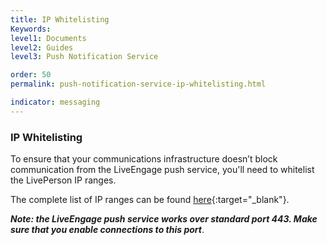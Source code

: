 ```yaml
---
title: IP Whitelisting
Keywords:
level1: Documents
level2: Guides
level3: Push Notification Service

order: 50
permalink: push-notification-service-ip-whitelisting.html

indicator: messaging
---
```

### IP Whitelisting

To ensure that your communications infrastructure doesn’t block communication from the LiveEngage push service, you'll need to whitelist the LivePerson IP ranges.

The complete list of IP ranges can be found [here](https://liveengage.liveperson.net/a/new/?connectionOpenArticle=configuring-your-firewall){:target="_blank"}.

**_Note: the LiveEngage push service works over standard port 443. Make sure that you enable connections to this port_**.
